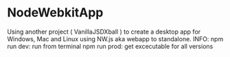 # NodeWebkitApp
Using another project ( VanillaJSDXball ) to create a desktop app for Windows, Mac and Linux using NW.js aka webapp to standalone.
INFO:
  npm run dev: run from terminal
  npm run prod: get excecutable for all versions
